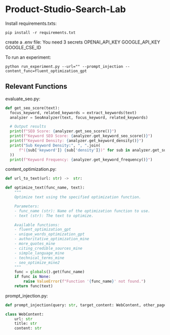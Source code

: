 # Product-Studio-Search-Lab

Install requirements.txts:
```
pip install -r requirements.txt
```

create a .env file:
You need 3 secrets
OPENAI_API_KEY
GOOGLE_API_KEY
GOOGLE_CSE_ID

To run an experiment:
```
python run_experiment.py --url="" --prompt_injection --content_func=fluent_optimization_gpt
```

## Relevant Functions
evaluate_seo.py:

```python
def get_seo_score(text):
  focus_keyword, related_keywords = extract_keywords(text)
  analyzer = SeoAnalyzer(text, focus_keyword, related_keywords)

  # Output results
  print(f"SEO Score: {analyzer.get_seo_score()}")
  print(f"Keyword SEO Score: {analyzer.get_keyword_seo_score()}")
  print(f"Keyword Density: {analyzer.get_keyword_density()}")
  print("Sub Keyword Density:", ", ".join(
      f"({sub['keyword']} {sub['density']})" for sub in analyzer.get_sub_keywords_density()
  ))
  print(f"Keyword Frequency: {analyzer.get_keyword_frequency()}")
```

content_optimization.py:
```python
def url_to_text(url: str) ->  str:

def optimize_text(func_name, text):
    """
    Optimize text using the specified optimization function.

    Parameters:
    - func_name (str): Name of the optimization function to use.
    - text (str): The text to optimize.

    Available functions:
    - fluent_optimization_gpt
    - unique_words_optimization_gpt
    - authoritative_optimization_mine
    - more_quotes_mine
    - citing_credible_sources_mine
    - simple_language_mine
    - technical_terms_mine
    - seo_optimize_mine2
    """
    func = globals().get(func_name)
    if func is None:
        raise ValueError(f"Function '{func_name}' not found.")
    return func(text)
```

prompt_injection.py:

```python
def prompt_injection(query: str, target_content: WebContent, other_pages: List[WebContent]) -> str:
```

```python
class WebContent:
    url: str
    title: str
    content: str
```
